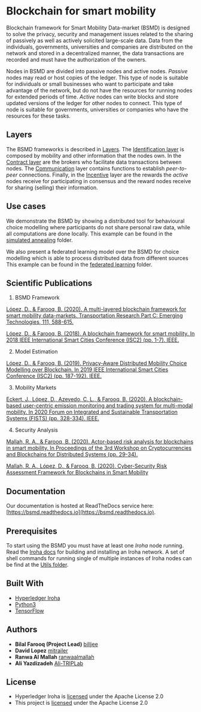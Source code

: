 # Blockchain for smart mobility
Blockchain framework for Smart Mobility Data-market (BSMD) is designed to solve the privacy, security and management 
issues related to the sharing of passively as well as actively solicited large-scale data. Data from the individuals, 
governments, universities and companies are distributed on the network and stored in a decentralized manner, 
the data transactions are recorded and must have the authorization of the owners.

Nodes in BSMD are divided into passive nodes and active nodes. *Passive* nodes may read or host copies of the ledger. 
This type of node is suitable for individuals or small businesses who want to participate and take advantage of the 
network, but do not have the resources for running nodes for extended periods of time. *Active* nodes can write blocks 
and store updated versions of the ledger for other nodes to connect. This type of node is suitable for governments, 
universities or companies who have the resources for these tasks. 

## Layers

The BSMD frameworks is described in [Layers](layers). The [Identification layer](layers/identification) is 
composed by mobility and other information that the nodes own. In the [Contract layer](layers/contract) are the brokers
who facilitate data transactions between nodes. The [Communication](layers/communication) layer contains functions to 
establish *peer-to-peer* connections. Finally, in the [Incentive](layers/incentive) layer are the rewards 
the *active* nodes receive for participating in consensus and the reward nodes receive for sharing (selling) 
their information.

## Use cases

We demonstrate the BSMD by showing a distributed tool for behavioural choice modelling where participants do not share 
personal raw data, while all computations are done locally. This example can be found 
in the [simulated annealing](use_cases/simulated_annealing) folder.

We also present a federated learning model over the BSMD for choice modelling which is able to process distributed 
data from different sources This example can be found in the [federated learning](use_cases/federated_learning) folder.

## Scientific Publications

1. BSMD Framework

[López, D., & Farooq, B. (2020). A multi-layered blockchain framework for smart mobility data-markets. Transportation Research Part C: Emerging Technologies, 111, 588-615.](https://arxiv.org/abs/1906.06435)

[López, D., & Farooq, B. (2018). A blockchain framework for smart mobility. In 2018 IEEE International Smart Cities Conference (ISC2) (pp. 1-7). IEEE.](https://arxiv.org/abs/1809.05785)

2. Model Estimation

[López, D., & Farooq, B. (2019). Privacy-Aware Distributed Mobility Choice Modelling over Blockchain. In 2019 IEEE International Smart Cities Conference (ISC2) (pp. 187-192). IEEE.](https://arxiv.org/abs/1908.03446)

3. Mobility Markets

[Eckert, J., López, D., Azevedo, C. L., & Farooq, B. (2020). A blockchain-based user-centric emission monitoring and trading system for multi-modal mobility. In 2020 Forum on Integrated and Sustainable Transportation Systems (FISTS) (pp. 328-334). IEEE.](https://arxiv.org/abs/1908.05629)

4. Security Analysis

[Mallah, R. A., & Farooq, B. (2020). Actor-based risk analysis for blockchains in smart mobility. In Proceedings of the 3rd Workshop on Cryptocurrencies and Blockchains for Distributed Systems (pp. 29-34).](https://arxiv.org/abs/2007.09098)

[Mallah, R. A., López, D., & Farooq, B. (2020). Cyber-Security Risk Assessment Framework for Blockchains in Smart Mobility](https://www.researchgate.net/publication/345213304_Cyber-Security_Risk_Assessment_Framework_for_Blockchains_in_Smart_Mobility)

## Documentation

Our documentation is hosted at ReadTheDocs service here: [https://bsmd.readthedocs.io](https://bsmd.readthedocs.io). 

## Prerequisites

To start using the BSMD you must have at least one *Iroha* node running. Read the [Iroha docs](https://iroha.readthedocs.io) 
for building and installing an Iroha network. A set of shell commands for running single of multiple instances of Iroha
nodes can be find at the [Utils folder](utils).

## Built With

* [Hyperledger Iroha](https://github.com/hyperledger/iroha)
* [Python3](https://www.python.org/download/releases/3.0/)
* [TensorFlow](https://www.tensorflow.org/)

## Authors

* **Bilal Farooq (Project Lead)** [billjee](https://github.com/billjee/)
* **David Lopez** [mitrailer](https://github.com/mitrailer)
* **Ranwa Al Mallah** [ranwaalmallah](https://github.com/ranwaalmallah)
* **Ali Yazdizadeh** [Ali-TRIPLab](https://github.com/Ali-TRIPLab)

## License

* Hyperledger Iroha is [licensed](https://github.com/hyperledger/iroha/blob/master/LICENSE) under the Apache License 2.0 
* This project is [licensed](LICENSE.md) under the Apache License 2.0
